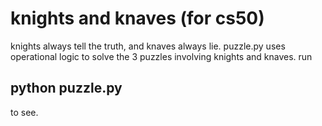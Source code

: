 # knights and knaves (for cs50)
knights always tell the truth, and knaves always lie. 
puzzle.py uses operational logic to solve the 3 puzzles involving knights and knaves.
run 
## python puzzle.py 
to see.
